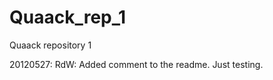 Quaack_rep_1
============

Quaack repository 1

20120527: RdW: Added comment to the readme. Just testing.

